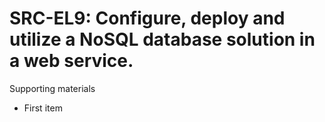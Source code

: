 # SRC-EL9:  	Configure, deploy and utilize a NoSQL database solution in a web service.	 

Supporting materials

* First item
